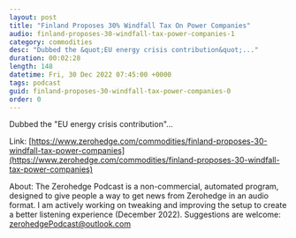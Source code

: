 ```yaml
---
layout: post
title: "Finland Proposes 30% Windfall Tax On Power Companies"
audio: finland-proposes-30-windfall-tax-power-companies-1
category: commodities
desc: "Dubbed the &quot;EU energy crisis contribution&quot;..."
duration: 00:02:28
length: 148
datetime: Fri, 30 Dec 2022 07:45:00 +0000
tags: podcast
guid: finland-proposes-30-windfall-tax-power-companies-0
order: 0
---
```

Dubbed the &quot;EU energy crisis contribution&quot;...

Link: [https://www.zerohedge.com/commodities/finland-proposes-30-windfall-tax-power-companies](https://www.zerohedge.com/commodities/finland-proposes-30-windfall-tax-power-companies)

About: The Zerohedge Podcast is a non-commercial, automated program, designed to give people a way to get news from Zerohedge in an audio format.  I am actively working on tweaking and improving the setup to create a better listening experience (December 2022).  Suggestions are welcome: [zerohedgePodcast@outlook.com](mailto:zerohedgePodcast@outlook.com)